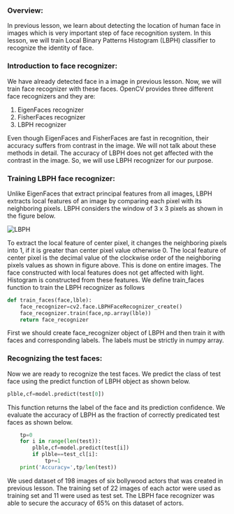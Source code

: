 ### Overview:

In previous lesson, we learn about detecting the location of human face in images which is very important step of face recognition system. In this lesson, we will train Local Binary Patterns Histogram (LBPH) classifier to recognize the identity of face.

### Introduction to face recognizer:

We have already detected face in a image in previous lesson. Now, we will train face recognizer with these faces. OpenCV provides three different face recognizers and they are:

1. EigenFaces recognizer
2. FisherFaces recognizer
3. LBPH recognizer

Even though EigenFaces and FisherFaces are fast in recognition, their accuracy suffers from contrast in the image. We will not talk about these methods in detail. The accuracy of LBPH does not get affected with the contrast in the image. So, we will use LBPH recognizer for our purpose.

### Training LBPH face recognizer:

Unlike EigenFaces that extract principal features from all images, LBPH extracts local features of an image by comparing each pixel with its neighboring pixels. LBPH considers the window of 3 x 3 pixels as shown in the figure below. 

![LBPH](/home/dnes/PycharmProjects/tenflw2/1302.png)

To extract the local feature of center pixel, it changes the neighboring pixels into 1, if it is greater than center pixel value otherwise 0. The local feature of center pixel is the decimal value of the clockwise order of the neighboring pixels values as shown in figure above. This is done on entire images. The face constructed with local features does not get affected with light. Histogram is constructed from these features. We define train_faces function to train the LBPH recognizer as follows

```python
def train_faces(face,lble):
    face_recognizer=cv2.face.LBPHFaceRecognizer_create()
    face_recognizer.train(face,np.array(lble))
    return face_recognizer
```

First we should create face_recognizer object of LBPH and then train it with faces and corresponding labels. The labels must be strictly in numpy array.

### Recognizing the test faces:

Now we are ready to recognize the test faces. We predict the class of test face using the predict function of LBPH object as shown below.

```python
plble,cf=model.predict(test[0])
```

This function returns the label of the face and its prediction confidence. We evaluate the accuracy of LBPH as the fraction of correctly predicated test faces as shown below.

```python
    tp=0
    for i in range(len(test)):
        plble,cf=model.predict(test[i])
        if plble==test_cl[i]:
            tp+=1
    print('Accuracy=',tp/len(test))
```

We used dataset of 198 images of six bollywood actors that was created in previous lesson. The training set of 22 images of each actor were used as training set and 11 were used as test set. The LBPH face recognizer was able to secure the accuracy of 65% on this dataset of actors.